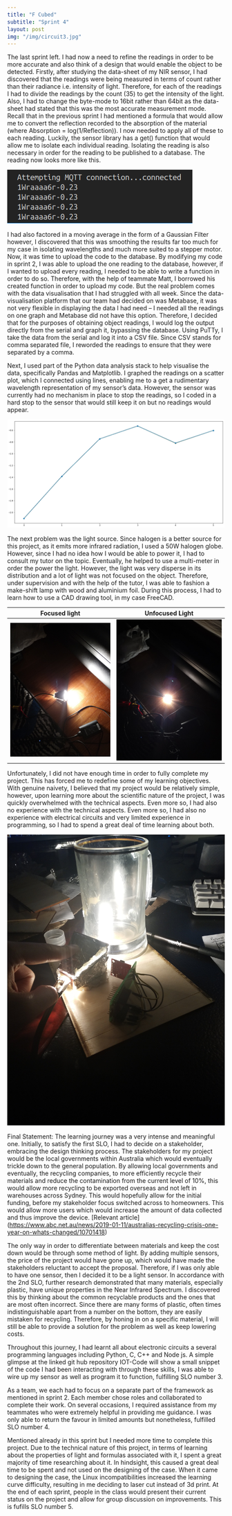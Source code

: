 ```yaml
---
title: "F Cubed"
subtitle: "Sprint 4"
layout: post
img: "/img/circuit3.jpg"
---
```


The last sprint left. I had now a need to refine the readings in order to be more accurate and also think of a design that would enable the object to be detected. Firstly, after studying the data-sheet of my NIR sensor, I had discovered that the readings were being measured in terms of count rather than their radiance i.e. intensity of light. Therefore, for each of the readings I had to divide the readings by the count (35) to get the intensity of the light. Also, I had to change the byte-mode to 16bit rather than 64bit as the data-sheet had stated that this was the most accurate measurement mode. Recall that in the previous sprint I had mentioned a formula that would allow me to convert the reflection recorded to the absorption of the material (where Absorption =  log(1/Reflection)). I now needed to apply all of these to each reading. Luckily, the sensor library has a get() function that would allow me to isolate each individual reading. Isolating the reading is also necessary in order for the reading to be published to a database. The reading now looks more like this.

![Connection](/img/publish.png)

I had also factored in a moving average in the form of a Gaussian Filter however, I discovered that this was smoothing the results far too much for my case in isolating wavelengths and much more suited to a stepper motor. Now, it was time to upload the code to the database. By modifying my code in sprint 2, I was able to upload the one reading to the database, however, if I wanted to upload every reading, I needed to be able to write a function in order to do so. Therefore, with the help of teammate Matt, I borrowed his created function in order to upload my code. But the real problem comes with the data visualisation that I had struggled with all week. Since the data-visualisation platform that our team had decided on was Metabase, it was not very flexible in displaying the data I had need – I needed all the readings on one graph and Metabase did not have this option. Therefore, I decided that for the purposes of obtaining object readings, I would log the output directly from the serial and graph it, bypassing the database. Using PuTTy, I take the data from the serial and log it into a CSV file. Since CSV stands for comma separated file, I reworded the readings to ensure that they were separated by a comma. 

Next, I used part of the Python data analysis stack to help visualise the data, specifically Pandas and Matplotlib. I graphed the readings on a scatter plot, which I connected using lines, enabling me to a get a rudimentary wavelength representation of my sensor’s data. However, the sensor was currently had no mechanism in place to stop the readings, so I coded in a hard stop to the sensor that would still keep it on but no readings would appear. 

![Graph](/img/graph2.png)

The next problem was the light source. Since halogen is a better source for this project, as it emits more infrared radiation, I used a 50W halogen globe. However, since I had no idea how I would be able to power it, I had to consult my tutor on the topic. Eventually, he helped to use a multi-meter in order the power the light. However, the light was very disperse in its distribution and a lot of light was not focused on the object. Therefore, under supervision and with the help of the tutor, I was able to fashion a make-shift lamp with wood and aluminium foil. During this process, I had to learn how to use a CAD drawing tool, in my case FreeCAD. 

Focused light          | Unfocused Light
:---------------------:|:----------------------:
![Lamp](/img/Lamp.jpg) | ![light](/img/light.jpg)

Unfortunately, I did not have enough time in order to fully complete my project. This has forced me to redefine some of my learning objectives. With genuine naivety, I believed that my project would be relatively simple, however, upon learning more about the scientific nature of the project, I was quickly overwhelmed with the technical aspects. Even more so, I had also no experience with the technical aspects. Even more so, I had also no experience with electrical circuits and very limited experience in programming, so I had to spend a great deal of time learning about both.

![Circuit3](/img/circuit3.jpg)

Final Statement:
The learning journey was a very intense and meaningful one. Initially, to satisfy the first SLO, I had to decide on a stakeholder, embracing the design thinking process. The stakeholders for my project would be the local governments within Australia which would eventually trickle down to the general population. By allowing local governments and eventually, the recycling companies, to more efficiently recycle their materials and reduce the contamination from the current level of 10%, this would allow more recycling to be exported overseas and not left in warehouses across Sydney. This would hopefully allow for the initial funding, before my stakeholder focus switched across to homeowners. This would allow more users which would increase the amount of data collected and thus improve the device. [Relevant article] (https://www.abc.net.au/news/2019-01-11/australias-recycling-crisis-one-year-on-whats-changed/10701418)

The only way in order to differentiate between materials and keep the cost down would be through some method of light. By adding multiple sensors, the price of the project would have gone up, which would have made the stakeholders reluctant to accept the proposal. Therefore, if I was only able to have one sensor, then I decided it to be a light sensor.  In accordance with the 2nd SLO, further research demonstrated that many materials, especially plastic, have unique properties in the Near Infrared Spectrum. I discovered this by thinking about the common recyclable products and the ones that are most often incorrect. Since there are many forms of plastic, often times indistinguishable apart from a number on the bottom, they are easily mistaken for recycling. Therefore, by honing in on a specific material, I will still be able to provide a solution for the problem as well as keep lowering costs. 

Throughout this journey, I had learnt all about electronic circuits a several programming languages including Python, C, C++ and Node js. A simple glimpse at the linked git hub repository IOT-Code will show a small snippet of the code I had been interacting with through these skills, I was able to wire up my sensor as well as program it to function, fulfilling SLO number 3. 

As a team, we each had to focus on a separate part of the framework as mentioned in sprint 2. Each member chose roles and collaborated to complete their work. On several occasions, I required assistance from my teammates who were extremely helpful in providing me guidance. I was only able to return the favour in limited amounts but nonetheless, fulfilled SLO number 4.

Mentioned already in this sprint but I needed more time to complete this project. Due to the technical nature of this project, in terms of learning about the properties of light and formulas associated with it, I spent a great majority of time researching about it. In hindsight, this caused a great deal time to be spent and not used on the designing of the case. When it came to designing the case, the Linux incompatibilities increased the learning curve difficulty, resulting in me deciding to laser cut instead of 3d print. At the end of each sprint, people in the class would present their current status on the project and allow for group discussion on improvements. This is fufills SLO number 5.
